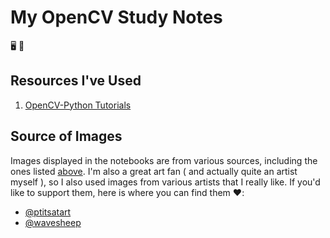 # My OpenCV Study Notes

🖥️ 👀

## Resources I've Used

1. [OpenCV-Python Tutorials](https://docs.opencv.org/4.x/d6/d00/tutorial_py_root.html)

## Source of Images

Images displayed in the notebooks are from various sources, including the ones listed 
[above](#resources-ive-used). I'm also a great art fan ( and actually quite an artist myself ),
so I also used images from various artists that I really like. If you'd like to support them,
here is where you can find them ❤️:

- [@ptitsatart](https://twitter.com/ptitsatart)
- [@wavesheep](https://twitter.com/wavesheep)